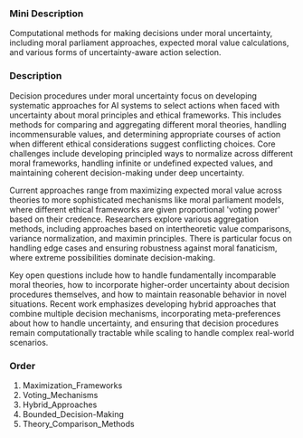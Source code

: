 ### Mini Description

Computational methods for making decisions under moral uncertainty, including moral parliament approaches, expected moral value calculations, and various forms of uncertainty-aware action selection.

### Description

Decision procedures under moral uncertainty focus on developing systematic approaches for AI systems to select actions when faced with uncertainty about moral principles and ethical frameworks. This includes methods for comparing and aggregating different moral theories, handling incommensurable values, and determining appropriate courses of action when different ethical considerations suggest conflicting choices. Core challenges include developing principled ways to normalize across different moral frameworks, handling infinite or undefined expected values, and maintaining coherent decision-making under deep uncertainty.

Current approaches range from maximizing expected moral value across theories to more sophisticated mechanisms like moral parliament models, where different ethical frameworks are given proportional 'voting power' based on their credence. Researchers explore various aggregation methods, including approaches based on intertheoretic value comparisons, variance normalization, and maximin principles. There is particular focus on handling edge cases and ensuring robustness against moral fanaticism, where extreme possibilities dominate decision-making.

Key open questions include how to handle fundamentally incomparable moral theories, how to incorporate higher-order uncertainty about decision procedures themselves, and how to maintain reasonable behavior in novel situations. Recent work emphasizes developing hybrid approaches that combine multiple decision mechanisms, incorporating meta-preferences about how to handle uncertainty, and ensuring that decision procedures remain computationally tractable while scaling to handle complex real-world scenarios.

### Order

1. Maximization_Frameworks
2. Voting_Mechanisms
3. Hybrid_Approaches
4. Bounded_Decision-Making
5. Theory_Comparison_Methods
